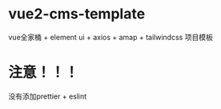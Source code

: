 # vue2-cms-template
vue全家桶 + element ui + axios + amap + tailwindcss 项目模板

# 注意！！！
没有添加prettier + eslint
